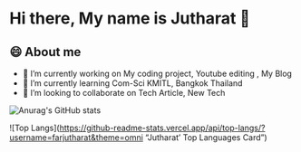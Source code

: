 # Hi there, My name is Jutharat 👋
## 😄 About me
- 🔭 I’m currently working on My coding project, Youtube editing , My Blog
- 🌱 I’m currently learning Com-Sci KMITL, Bangkok Thailand
- 👯 I’m looking to collaborate on Tech Article, New Tech

![Anurag's GitHub stats](https://github-readme-stats.vercel.app/api?username=farjutharat&theme=omni&show_icons=true)


![Top Langs](https://github-readme-stats.vercel.app/api/top-langs/?username=farjutharat&theme=omni “Jutharat’ Top Languages Card”)

<!--
**FarJutharat/FarJutharat** is a ✨ _special_ ✨ repository because its `README.md` (this file) appears on your GitHub profile.

Here are some ideas to get you started:

- 🔭 I’m currently working on ...
- 🌱 I’m currently learning ...
- 👯 I’m looking to collaborate on ...
- 🤔 I’m looking for help with ...
- 💬 Ask me about ...
- 📫 How to reach me: ...
- 😄 Pronouns: ...
- ⚡ Fun fact: ...

[![Top Langs](https://github-readme-stats.vercel.app/api/top-langs/?username=farjutharat&layout=compact)](https://github.com/farjutharat/github-readme-stats)
-->
